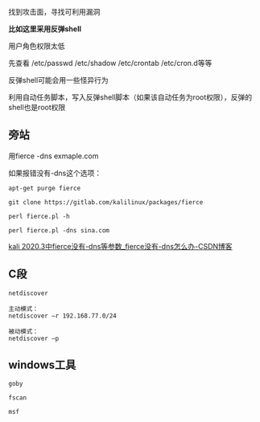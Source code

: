 找到攻击面，寻找可利用漏洞

**比如这里采用反弹shell**

用户角色权限太低

先查看 /etc/passwd  /etc/shadow /etc/crontab /etc/cron.d等等

反弹shell可能会用一些怪异行为

利用自动任务脚本，写入反弹shell脚本（如果该自动任务为root权限），反弹的shell也是root权限



## 旁站

用fierce -dns exmaple.com

如果报错没有-dns这个选项：

```
apt-get purge fierce

git clone https://gitlab.com/kalilinux/packages/fierce 

perl fierce.pl -h 

perl fierce.pl -dns sina.com
```

[kali 2020.3中fierce没有-dns等参数_fierce没有-dns怎么办-CSDN博客](https://blog.csdn.net/weixin_43653897/article/details/109808073)



## C段

```
netdiscover

主动模式：
netdiscover –r 192.168.77.0/24

被动模式：
netdiscover –p
```

## windows工具

```
goby

fscan

msf
```

